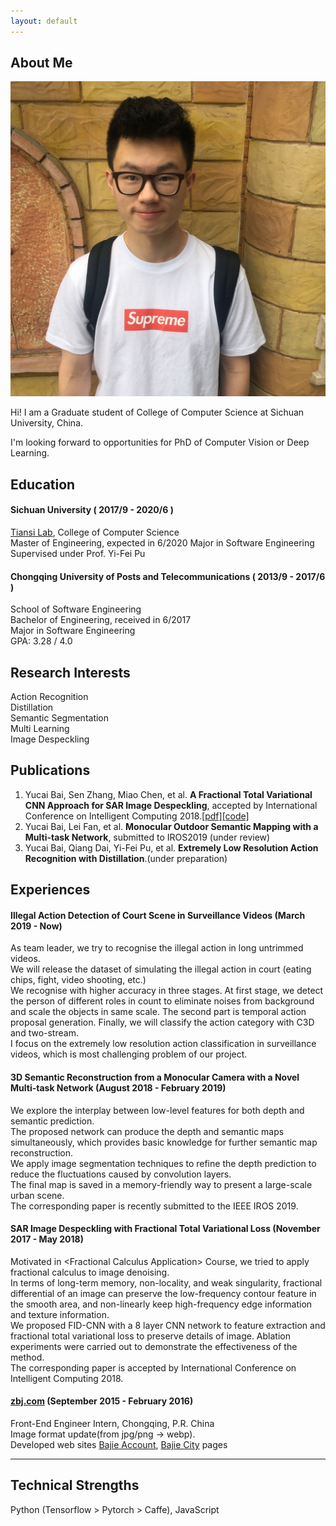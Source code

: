 ```yaml
---
layout: default
---
```


## About Me

<img class="profile-picture" src="portrait.jpg">

Hi! I am a Graduate student of College of Computer Science at Sichuan University, China.

I'm looking forward to opportunities for PhD of Computer Vision or Deep Learning.

## Education
#### Sichuan University ( 2017/9 - 2020/6 )
[Tiansi Lab](http://tiansilab.org/en/index.jsp), College of  Computer Science  
Master of Engineering, expected in 6/2020 
Major in Software Engineering  
Supervised under Prof. Yi-Fei Pu   

#### Chongqing University of Posts and Telecommunications ( 2013/9 - 2017/6 )
School of Software Engineering  
Bachelor of Engineering, received in 6/2017  
Major in Software Engineering  
GPA: 3.28 / 4.0  

## Research Interests
Action Recognition   
Distillation  
Semantic Segmentation  
Multi Learning  
Image Despeckling  

## Publications

1. Yucai Bai, Sen Zhang, Miao Chen, et al. __A Fractional Total Variational CNN Approach for SAR Image Despeckling__, accepted by International Conference on Intelligent Computing 2018.[\[pdf\]](https://link.springer.com/chapter/10.1007/978-3-319-95957-3_46)[\[code\]](https://github.com/RaymondByc/FID-CNN)
2. Yucai Bai, Lei Fan, et al. __Monocular Outdoor Semantic Mapping with a Multi-task Network__, submitted to IROS2019 (under review)
3. Yucai Bai, Qiang Dai, Yi-Fei Pu, et al. __Extremely Low Resolution Action Recognition with Distillation__.(under preparation)

## Experiences

#### Illegal Action Detection of Court Scene in Surveillance Videos  (March 2019 - Now)
As team leader, we try to recognise the illegal action in long untrimmed videos.  
We will release the dataset of simulating the illegal action in court (eating chips, fight, video shooting, etc.)    
We recognise with higher accuracy in three stages.
 At first stage, we detect the person of different roles in count to eliminate noises from background and scale the objects in same scale. 
 The second part is temporal action proposal generation.
 Finally, we will classify the action category with C3D and two-stream.  
I focus on the extremely low resolution action classification in surveillance videos,
which is most challenging problem of our project. 

#### 3D Semantic Reconstruction from a Monocular Camera with a Novel Multi-task Network (August 2018 - February 2019)
We explore the interplay between low-level features for both depth and semantic prediction.  
The proposed network can produce the depth and semantic maps simultaneously, which provides basic knowledge for further semantic map reconstruction.    
We apply image segmentation techniques to refine the depth prediction to reduce the fluctuations caused by convolution layers.   
The final map is saved in a memory-friendly way to present a large-scale urban scene.  
The corresponding paper is recently submitted to the IEEE IROS 2019.   

#### SAR Image Despeckling with Fractional Total Variational Loss (November 2017 - May 2018)
Motivated in \<Fractional Calculus Application\> Course, we tried to apply fractional calculus to image denoising.   
In terms of long-term memory, non-locality, and weak singularity, fractional differential of an image can preserve the low-frequency contour feature in the smooth area, 
and non-linearly keep high-frequency edge information and texture information.   
We proposed FID-CNN with a 8 layer CNN network to feature extraction and fractional total variational loss to preserve details of image. 
Ablation experiments were carried out to demonstrate the effectiveness of the method.   
The corresponding paper is accepted by International Conference on Intelligent Computing 2018.    

#### [zbj.com](zbj.com) (September 2015 - February 2016)
Front-End Engineer Intern, Chongqing, P.R. China   
Image format update(from jpg/png -> webp).      
Developed web sites [Bajie Account](cs.zbj.com), [Bajie City](city.zbj.com) pages     

---

## Technical Strengths

Python (Tensorflow > Pytorch > Caffe), JavaScript   
